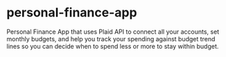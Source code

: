 # personal-finance-app
Personal Finance App that uses Plaid API to connect all your accounts, set monthly budgets, and help you track your spending against budget trend lines so you can decide when to spend less or more to stay within budget.
